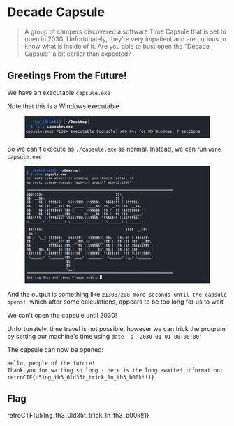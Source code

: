 # Decade Capsule

> A group of campers discovered a software Time Capsule that is set to open in 2030! Unfortunately, they're very impatient and are curious to know what is inside of it. Are you able to bust open the "Decade Capsule" a bit earlier than expected?

## Greetings From the Future!

We have an executable `capsule.exe`

Note that this is a Windows executable

<figure><img src="../../.gitbook/assets/image (1) (1).png" alt=""><figcaption></figcaption></figure>

So we can't execute as `./capsule.exe` as normal. Instead, we can run `wine capsule.exe`

<figure><img src="../../.gitbook/assets/image (5).png" alt=""><figcaption></figcaption></figure>

And the output is something like `213087208 more seconds until the capsule opens!`, which after some calculations, appears to be too long for us to wait

We can't open the capsule until 2030!

Unfortunately, time travel is not possible, however we can trick the program by setting our machine's time using `date -s '2030-01-01 00:00:00'`

The capsule can now be opened:

```
Hello, people of the future!
Thank you for waiting so long - here is the long awaited information:
retroCTF{u51ng_th3_0ld35t_tr1ck_1n_th3_b00k!!1}
```

## Flag

retroCTF{u51ng\_th3\_0ld35t\_tr1ck\_1n\_th3\_b00k!!1}
